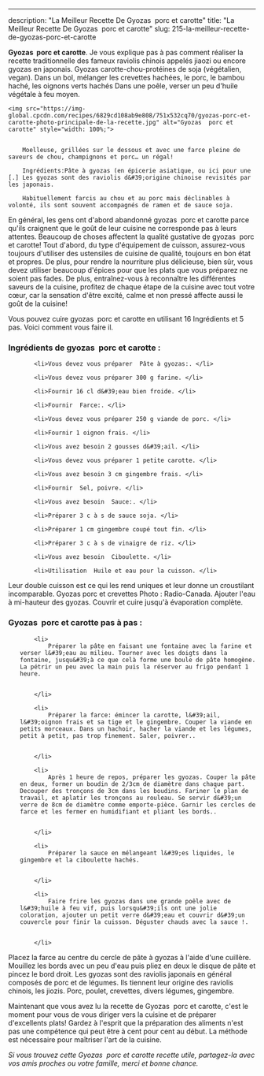 ---
description: "La Meilleur Recette De Gyozas  porc et carotte"
title: "La Meilleur Recette De Gyozas  porc et carotte"
slug: 215-la-meilleur-recette-de-gyozas-porc-et-carotte

<p>
	<strong>Gyozas  porc et carotte</strong>. 
	Je vous explique pas à pas comment réaliser la recette traditionnelle des fameux raviolis chinois appelés jiaozi ou encore gyozas en japonais. Gyozas carotte-chou-protéines de soja (végétalien, vegan). Dans un bol, mélanger les crevettes hachées, le porc, le bambou haché, les oignons verts hachés Dans une poêle, verser un peu d&#39;huile végétale à feu moyen.
</p>
<p>
	
	<img src="https://img-global.cpcdn.com/recipes/6829cd108ab9e808/751x532cq70/gyozas-porc-et-carotte-photo-principale-de-la-recette.jpg" alt="Gyozas  porc et carotte" style="width: 100%;">
	
	
		Moelleuse, grillées sur le dessous et avec une farce pleine de saveurs de chou, champignons et porc… un régal!
	
		Ingrédients:Pâte à gyozas (en épicerie asiatique, ou ici pour une [.] Les gyozas sont des raviolis d&#39;origine chinoise revisités par les japonais.
	
		Habituellement farcis au chou et au porc mais déclinables à volonté, ils sont souvent accompagnés de ramen et de sauce soja.
	
</p>

En général, les gens ont d'abord abandonné gyozas  porc et carotte parce qu'ils craignent que le goût de leur cuisine ne corresponde pas à leurs attentes. Beaucoup de choses affectent la qualité gustative de gyozas  porc et carotte! Tout d'abord, du type d'équipement de cuisson, assurez-vous toujours d'utiliser des ustensiles de cuisine de qualité, toujours en bon état et propres. De plus, pour rendre la nourriture plus délicieuse, bien sûr, vous devez utiliser beaucoup d'épices pour que les plats que vous préparez ne soient pas fades. De plus, entraînez-vous à reconnaître les différentes saveurs de la cuisine, profitez de chaque étape de la cuisine avec tout votre cœur, car la sensation d'être excité, calme et non pressé affecte aussi le goût de la cuisine!

<!--inarticleads1-->

Vous pouvez cuire gyozas  porc et carotte en utilisant 16 Ingrédients et 5 pas. Voici comment vous faire il.

<h3>Ingrédients de gyozas  porc et carotte :</h3>

<ol>
	
		<li>Vous devez vous préparer  Pâte à gyozas:. </li>
	
		<li>Vous devez vous préparer 300 g farine. </li>
	
		<li>Fournir 16 cl d&#39;eau bien froide. </li>
	
		<li>Fournir  Farce:. </li>
	
		<li>Vous devez vous préparer 250 g viande de porc. </li>
	
		<li>Fournir 1 oignon frais. </li>
	
		<li>Vous avez besoin 2 gousses d&#39;ail. </li>
	
		<li>Vous devez vous préparer 1 petite carotte. </li>
	
		<li>Vous avez besoin 3 cm gingembre frais. </li>
	
		<li>Fournir  Sel, poivre. </li>
	
		<li>Vous avez besoin  Sauce:. </li>
	
		<li>Préparer 3 c à s de sauce soja. </li>
	
		<li>Préparer 1 cm gingembre coupé tout fin. </li>
	
		<li>Préparer 3 c à s de vinaigre de riz. </li>
	
		<li>Vous avez besoin  Ciboulette. </li>
	
		<li>Utilisation  Huile et eau pour la cuisson. </li>
	
</ol>

Leur double cuisson est ce qui les rend uniques et leur donne un croustilant incomparable. Gyozas porc et crevettes Photo : Radio-Canada. Ajouter l&#39;eau à mi-hauteur des gyozas. Couvrir et cuire jusqu&#39;à évaporation complète. 

<!--inarticleads2-->

<h3>Gyozas  porc et carotte pas à pas :</h3>

<ol>
	
		<li>
			Préparer la pâte en faisant une fontaine avec la farine et verser l&#39;eau au milieu. Tourner avec les doigts dans la fontaine, jusqu&#39;à ce que celà forme une boule de pâte homogène. La pétrir un peu avec la main puis la réserver au frigo pendant 1 heure.
			
			
		</li>
	
		<li>
			Préparer la farce: émincer la carotte, l&#39;ail, l&#39;oignon frais et sa tige et le gingembre. Couper la viande en petits morceaux. Dans un hachoir, hacher la viande et les légumes, petit à petit, pas trop finement. Saler, poivrer..
			
			
		</li>
	
		<li>
			Après 1 heure de repos, préparer les gyozas. Couper la pâte en deux, former un boudin de 2/3cm de diamètre dans chaque part. Decouper des tronçons de 3cm dans les boudins. Fariner le plan de travail, et aplatir les tronçons au rouleau. Se servir d&#39;un verre de 8cm de diamètre comme emporte-pièce. Garnir les cercles de farce et les fermer en humidifiant et pliant les bords..
			
			
		</li>
	
		<li>
			Préparer la sauce en mélangeant l&#39;es liquides, le gingembre et la ciboulette hachés.
			
			
		</li>
	
		<li>
			Faire frire les gyozas dans une grande poêle avec de l&#39;huile à feu vif, puis lorsqu&#39;ils ont une jolie coloration, ajouter un petit verre d&#39;eau et couvrir d&#39;un couvercle pour finir la cuisson. Déguster chauds avec la sauce !.
			
			
		</li>
	
</ol>

Placez la farce au centre du cercle de pâte à gyozas à l&#39;aide d&#39;une cuillère. Mouillez les bords avec un peu d&#39;eau puis pliez en deux le disque de pâte et pincez le bord droit. Les gyozas sont des raviolis japonais en général composés de porc et de légumes. Ils tiennent leur origine des raviolis chinois, les jiozis. Porc, poulet, crevettes, divers légumes, gingembre. 

<!--inarticleads1-->

<p>
Maintenant que vous avez lu la recette de Gyozas  porc et carotte, c'est le moment pour vous de vous diriger vers la cuisine et de préparer d'excellents plats! Gardez à l'esprit que la préparation des aliments n'est pas une compétence qui peut être à cent pour cent au début. La méthode est nécessaire pour maîtriser l'art de la cuisine.
</p>

<p>
<i>Si vous trouvez cette Gyozas  porc et carotte recette utile, partagez-la avec vos amis proches ou votre famille, merci et bonne chance.</i>
</p>
